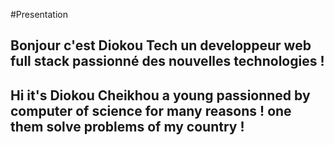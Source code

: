 #Presentation

## Bonjour c'est Diokou Tech un developpeur web full stack passionné des nouvelles technologies !
## Hi it's Diokou Cheikhou a young passionned by computer of science for many reasons ! one them solve problems of my country !
